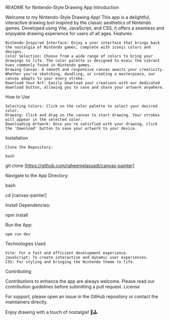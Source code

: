 README for Nintendo-Style Drawing App
Introduction

Welcome to my Nintendo-Style Drawing App! This app is a delightful, interactive drawing tool inspired by the classic aesthetics of Nintendo games. Developed using Vite, JavaScript, and CSS, it offers a seamless and enjoyable drawing experience for users of all ages.
Features

    Nintendo-Inspired Interface: Enjoy a user interface that brings back the nostalgia of Nintendo games, complete with iconic colors and designs.
    Color Selection: Choose from a wide range of colors to bring your drawings to life. The color palette is designed to mimic the vibrant hues commonly found in Nintendo games.
    Drawing Canvas: A smooth and responsive canvas awaits your creativity. Whether you're sketching, doodling, or creating a masterpiece, our canvas adapts to your every stroke.
    Download Your Art: Easily download your creations with our dedicated download button, allowing you to save and share your artwork anywhere.

How to Use

    Selecting Colors: Click on the color palette to select your desired color.
    Drawing: Click and drag on the canvas to start drawing. Your strokes will appear in the selected color.
    Downloading Artwork: Once you're satisfied with your drawing, click the 'Download' button to save your artwork to your device.

Installation

    Clone the Repository:

    bash

git clone [https://github.com/raheemelassadi/canvas-painter]

Navigate to the App Directory:

bash

cd [canvas-painter]

Install Dependencies:

npm install

Run the App:

    npm run dev

Technologies Used

    Vite: For a fast and efficient development experience.
    JavaScript: To create interactive and dynamic user experiences.
    CSS: For styling and bringing the Nintendo theme to life.

Contributing

Contributions to enhance the app are always welcome. Please read our contribution guidelines before submitting a pull request.
License

For support, please open an issue in the GitHub repository or contact the maintainers directly.

Enjoy drawing with a touch of nostalgia! 🎨🕹️
